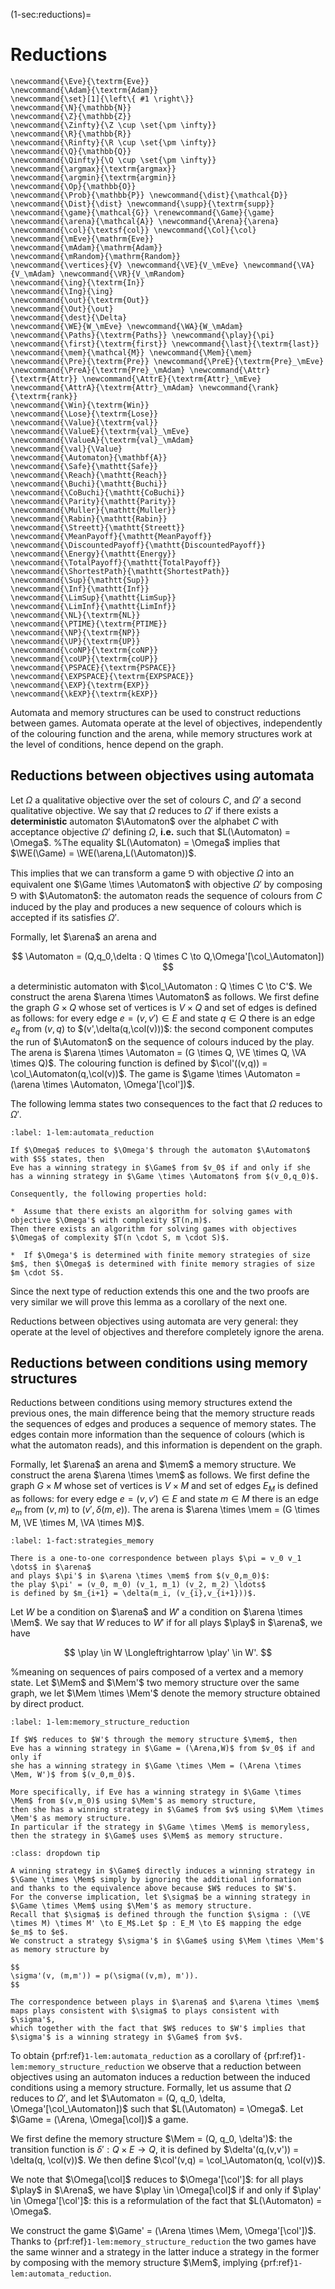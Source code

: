 (1-sec:reductions)=
# Reductions

```{math}
\newcommand{\Eve}{\textrm{Eve}}
\newcommand{\Adam}{\textrm{Adam}}
\newcommand{\set}[1]{\left\{ #1 \right\}}
\newcommand{\N}{\mathbb{N}}
\newcommand{\Z}{\mathbb{Z}}
\newcommand{\Zinfty}{\Z \cup \set{\pm \infty}}
\newcommand{\R}{\mathbb{R}}
\newcommand{\Rinfty}{\R \cup \set{\pm \infty}}
\newcommand{\Q}{\mathbb{Q}}
\newcommand{\Qinfty}{\Q \cup \set{\pm \infty}}
\newcommand{\argmax}{\textrm{argmax}}
\newcommand{\argmin}{\textrm{argmin}}
\newcommand{\Op}{\mathbb{O}}
\newcommand{\Prob}{\mathbb{P}} \newcommand{\dist}{\mathcal{D}} \newcommand{\Dist}{\dist} \newcommand{\supp}{\textrm{supp}} 
\newcommand{\game}{\mathcal{G}} \renewcommand{\Game}{\game} \newcommand{\arena}{\mathcal{A}} \newcommand{\Arena}{\arena} 
\newcommand{\col}{\textsf{col}} \newcommand{\Col}{\col} 
\newcommand{\mEve}{\mathrm{Eve}}
\newcommand{\mAdam}{\mathrm{Adam}}
\newcommand{\mRandom}{\mathrm{Random}}
\newcommand{\vertices}{V} \newcommand{\VE}{V_\mEve} \newcommand{\VA}{V_\mAdam} \newcommand{\VR}{V_\mRandom} 
\newcommand{\ing}{\textrm{In}}
\newcommand{\Ing}{\ing}
\newcommand{\out}{\textrm{Out}}
\newcommand{\Out}{\out}
\newcommand{\dest}{\Delta} 
\newcommand{\WE}{W_\mEve} \newcommand{\WA}{W_\mAdam} 
\newcommand{\Paths}{\textrm{Paths}} \newcommand{\play}{\pi} \newcommand{\first}{\textrm{first}} \newcommand{\last}{\textrm{last}} 
\newcommand{\mem}{\mathcal{M}} \newcommand{\Mem}{\mem} 
\newcommand{\Pre}{\textrm{Pre}} \newcommand{\PreE}{\textrm{Pre}_\mEve} \newcommand{\PreA}{\textrm{Pre}_\mAdam} \newcommand{\Attr}{\textrm{Attr}} \newcommand{\AttrE}{\textrm{Attr}_\mEve} \newcommand{\AttrA}{\textrm{Attr}_\mAdam} \newcommand{\rank}{\textrm{rank}}
\newcommand{\Win}{\textrm{Win}} 
\newcommand{\Lose}{\textrm{Lose}} 
\newcommand{\Value}{\textrm{val}} 
\newcommand{\ValueE}{\textrm{val}_\mEve} 
\newcommand{\ValueA}{\textrm{val}_\mAdam}
\newcommand{\val}{\Value} 
\newcommand{\Automaton}{\mathbf{A}} 
\newcommand{\Safe}{\mathtt{Safe}}
\newcommand{\Reach}{\mathtt{Reach}} 
\newcommand{\Buchi}{\mathtt{Buchi}} 
\newcommand{\CoBuchi}{\mathtt{CoBuchi}} 
\newcommand{\Parity}{\mathtt{Parity}} 
\newcommand{\Muller}{\mathtt{Muller}} 
\newcommand{\Rabin}{\mathtt{Rabin}} 
\newcommand{\Streett}{\mathtt{Streett}} 
\newcommand{\MeanPayoff}{\mathtt{MeanPayoff}} 
\newcommand{\DiscountedPayoff}{\mathtt{DiscountedPayoff}}
\newcommand{\Energy}{\mathtt{Energy}}
\newcommand{\TotalPayoff}{\mathtt{TotalPayoff}}
\newcommand{\ShortestPath}{\mathtt{ShortestPath}}
\newcommand{\Sup}{\mathtt{Sup}}
\newcommand{\Inf}{\mathtt{Inf}}
\newcommand{\LimSup}{\mathtt{LimSup}}
\newcommand{\LimInf}{\mathtt{LimInf}}
\newcommand{\NL}{\textrm{NL}}
\newcommand{\PTIME}{\textrm{PTIME}}
\newcommand{\NP}{\textrm{NP}}
\newcommand{\UP}{\textrm{UP}}
\newcommand{\coNP}{\textrm{coNP}}
\newcommand{\coUP}{\textrm{coUP}}
\newcommand{\PSPACE}{\textrm{PSPACE}}
\newcommand{\EXPSPACE}{\textrm{EXPSPACE}}
\newcommand{\EXP}{\textrm{EXP}}
\newcommand{\kEXP}{\textrm{kEXP}}
```
Automata and memory structures can be used to construct reductions between games.
Automata operate at the level of objectives, independently of the colouring function and the arena,
while memory structures work at the level of conditions, hence depend on the graph.

## Reductions between objectives using automata

Let $\Omega$ a qualitative objective over the set of colours $C$, and $\Omega'$ a second qualitative objective.
We say that $\Omega$ reduces to $\Omega'$ if there exists a **deterministic** automaton $\Automaton$ over the alphabet $C$ with acceptance objective $\Omega'$ defining $\Omega$, **i.e.** such that $L(\Automaton) = \Omega$.
%The equality $L(\Automaton) = \Omega$ implies that $\WE(\Game) = \WE(\arena,L(\Automaton))$.

This implies that we can transform a game $\Game$ with objective $\Omega$ into an equivalent one $\Game \times \Automaton$ with objective $\Omega'$ by composing $\Game$ with $\Automaton$: 
the automaton reads the sequence of colours from $C$ induced by the play and 
produces a new sequence of colours which is accepted if its satisfies $\Omega'$.

Formally, let $\arena$ an arena and 

$$
\Automaton = (Q,q_0,\delta : Q \times C \to Q,\Omega'[\col_\Automaton])
$$

a deterministic automaton with $\col_\Automaton : Q \times C \to C'$.
We construct the arena $\arena \times \Automaton$ as follows.
We first define the graph $G \times Q$ whose set of vertices is $V \times Q$ and set of edges is defined as follows:
for every edge $e = (v,v') \in E$ and state $q \in Q$ there is an edge $e_q$ from $(v,q)$ to $(v',\delta(q,\col(v)))$:
the second component computes the run of $\Automaton$ on the sequence of colours induced by the play.
The arena is $\arena \times \Automaton = (G \times Q, \VE \times Q, \VA \times Q)$.
The colouring function is defined by $\col'((v,q)) = \col_\Automaton(q,\col(v))$.
The game is $\game \times \Automaton = (\arena \times \Automaton, \Omega'[\col'])$. 

The following lemma states two consequences to the fact that $\Omega$ reduces to $\Omega'$.

````{prf:lemma} Automata reductions
:label: 1-lem:automata_reduction

If $\Omega$ reduces to $\Omega'$ through the automaton $\Automaton$ with $S$ states, then 
Eve has a winning strategy in $\Game$ from $v_0$ if and only if she has a winning strategy in $\Game \times \Automaton$ from $(v_0,q_0)$.

Consequently, the following properties hold:

*  Assume that there exists an algorithm for solving games with objective $\Omega'$ with complexity $T(n,m)$. 
Then there exists an algorithm for solving games with objectives $\Omega$ of complexity $T(n \cdot S, m \cdot S)$.

*  If $\Omega'$ is determined with finite memory strategies of size $m$, then $\Omega$ is determined with finite memory stragies of size $m \cdot S$.

````

Since the next type of reduction extends this one and the two proofs are very similar we will prove this lemma as a corollary of the next one.

Reductions between objectives using automata are very general: 
they operate at the level of objectives and therefore completely ignore the arena.

## Reductions between conditions using memory structures

Reductions between conditions using memory structures extend the previous ones, the main difference being that 
the memory structure reads the sequences of edges and produces a sequence of memory states.
The edges contain more information than the sequence of colours (which is what the automaton reads), 
and this information is dependent on the graph.

Formally, let $\arena$ an arena and $\mem$ a memory structure.
We construct the arena $\arena \times \mem$ as follows.
We first define the graph $G \times M$ whose set of vertices is $V \times M$ and set of edges $E_M$ is defined as follows:
for every edge $e = (v,v') \in E$ and state $m \in M$ there is an edge $e_m$ from $(v,m)$ to $(v',\delta(m,e))$.
The arena is $\arena \times \mem = (G \times M, \VE \times M, \VA \times M)$.

````{prf:observation} Strategies with memory
:label: 1-fact:strategies_memory

There is a one-to-one correspondence between plays $\pi = v_0 v_1 \dots$ in $\arena$ 
and plays $\pi'$ in $\arena \times \mem$ from $(v_0,m_0)$:
the play $\pi' = (v_0, m_0) (v_1, m_1) (v_2, m_2) \ldots$
is defined by $m_{i+1} = \delta(m_i, (v_{i},v_{i+1}))$.

````

Let $W$ be a condition on $\arena$ and $W'$ a condition on $\arena \times \Mem$.
We say that $W$ reduces to $W'$ if for all plays $\play$ in $\arena$,
we have 

$$
\play \in W \Longleftrightarrow \play' \in W'.
$$

%meaning on sequences of pairs composed of a vertex and a memory state. 
Let $\Mem$ and $\Mem'$ two memory structure over the same graph, 
we let $\Mem \times \Mem'$ denote the memory structure obtained by direct product.

````{prf:lemma} Memory structure reductions
:label: 1-lem:memory_structure_reduction

If $W$ reduces to $W'$ through the memory structure $\mem$, then
Eve has a winning strategy in $\Game = (\Arena,W)$ from $v_0$ if and only if 
she has a winning strategy in $\Game \times \Mem = (\Arena \times \Mem, W')$ from $(v_0,m_0)$. 

More specifically, if Eve has a winning strategy in $\Game \times \Mem$ from $(v,m_0)$ using $\Mem'$ as memory structure, 
then she has a winning strategy in $\Game$ from $v$ using $\Mem \times \Mem'$ as memory structure.
In particular if the strategy in $\Game \times \Mem$ is memoryless, then the strategy in $\Game$ uses $\Mem$ as memory structure.

````

````{admonition} Proof
:class: dropdown tip

A winning strategy in $\Game$ directly induces a winning strategy in $\Game \times \Mem$ simply by ignoring the additional information
and thanks to the equivalence above because $W$ reduces to $W'$.
For the converse implication, let $\sigma$ be a winning strategy in $\Game \times \Mem$ using $\Mem'$ as memory structure.
Recall that $\sigma$ is defined through the function $\sigma : (\VE \times M) \times M' \to E_M$.Let $p : E_M \to E$ mapping the edge $e_m$ to $e$.
We construct a strategy $\sigma'$ in $\Game$ using $\Mem \times \Mem'$ as memory structure by

$$
\sigma'(v, (m,m')) = p(\sigma((v,m), m')).
$$

The correspondence between plays in $\arena$ and $\arena \times \mem$ maps plays consistent with $\sigma$ to plays consistent with $\sigma'$,
which together with the fact that $W$ reduces to $W'$ implies that $\sigma'$ is a winning strategy in $\Game$ from $v$.

````

To obtain  {prf:ref}`1-lem:automata_reduction` as a corollary of  {prf:ref}`1-lem:memory_structure_reduction`
we observe that a reduction between objectives using an automaton induces a reduction between the induced conditions using a memory structure.
Formally, let us assume that $\Omega$ reduces to $\Omega'$, 
and let $\Automaton = (Q, q_0, \delta, \Omega'[\col_\Automaton])$ such that $L(\Automaton) = \Omega$.
Let $\Game = (\Arena, \Omega[\col])$ a game.

We first define the memory structure $\Mem = (Q, q_0, \delta')$: the transition function is $\delta' : Q \times E \to Q$, it is defined
by $\delta'(q,(v,v')) = \delta(q, \col(v))$.
We then define $\col'(v,q) = \col_\Automaton(q, \col(v))$.

We note that $\Omega[\col]$ reduces to $\Omega'[\col']$: for all plays $\play$ in $\Arena$, we have 
$\play \in \Omega[\col]$ if and only if $\play' \in \Omega'[\col']$: this is a reformulation of the fact that $L(\Automaton) = \Omega$.

We construct the game $\Game' = (\Arena \times \Mem, \Omega'[\col'])$.
Thanks to  {prf:ref}`1-lem:memory_structure_reduction` the two games have the same winner and a strategy in the latter induce a strategy in the former
by composing with the memory structure $\Mem$, implying  {prf:ref}`1-lem:automata_reduction`.
